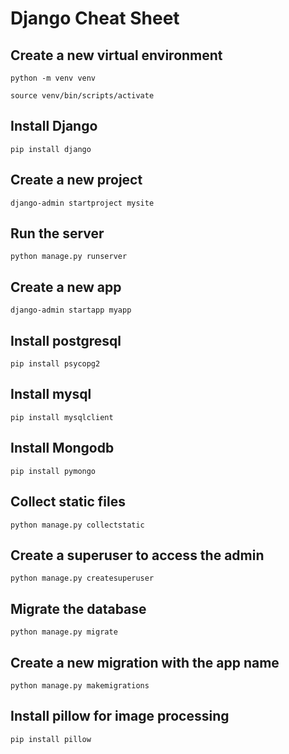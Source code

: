 # Django Cheat Sheet

## Create a new virtual environment

`python -m venv venv`

`source venv/bin/scripts/activate`

## Install Django

`pip install django`

## Create a new project

`django-admin startproject mysite`

## Run the server

`python manage.py runserver`

## Create a new app

`django-admin startapp myapp`

## Install postgresql

`pip install psycopg2`

## Install mysql

`pip install mysqlclient`

## Install Mongodb

`pip install pymongo`

## Collect static files

`python manage.py collectstatic`

## Create a superuser to access the admin

`python manage.py createsuperuser`

## Migrate the database

`python manage.py migrate`

## Create a new migration with the app name

`python manage.py makemigrations`

## Install pillow for image processing

`pip install pillow`
